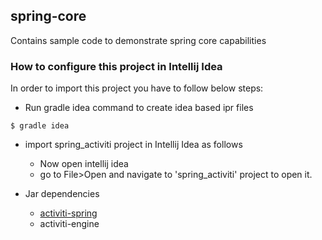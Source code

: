## spring-core
Contains sample code to demonstrate spring core capabilities


### How to configure this project in Intellij Idea
In order to import this project you have to follow below steps:

 - Run gradle idea command to create idea based ipr files
 
 ```
$ gradle idea
```

* import spring_activiti project in Intellij Idea as follows
     * Now open intellij idea
     * go to File>Open and navigate to 'spring_activiti' project to open it.


* Jar dependencies
    * [activiti-spring](http://mvnrepository.com/artifact/org.activiti/activiti-spring/5.18.0)
    * activiti-engine